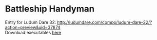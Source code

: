 # Battleship Handyman
Entry for Ludum Dare 32: http://ludumdare.com/compo/ludum-dare-32/?action=preview&uid=37874  
Download executables [here](https://github.com/Aggrathon/LudumDare32/releases)